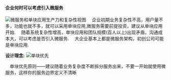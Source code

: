 #### 企业何时可以考虑引入微服务

![微服务和单块应用生产力和复杂性视图](https://img-blog.csdnimg.cn/20190515221706427.png?x-oss-process=image/watermark,type_ZmFuZ3poZW5naGVpdGk,shadow_10,text_aHR0cHM6Ly9ibG9nLmNzZG4ubmV0L3FxXzMyMjUyOTU3,size_16,color_FFFFFF,t_70)
&emsp;企业初期业务复杂性不高，用户量不多，功能也就不多，就可以采用单块应用,微服务需要前提投资，建议从单块应用开始.
&emsp;随着系统复杂性增高，单块应用和团队规模(百人以上)出现矛盾，沟通成本大，可以考虑是否引入微服务.
&emsp;大企业基本上都是微服务架构，初创公司可能是单块应用.


**设计理念:**
![单块优先](https://img-blog.csdnimg.cn/20190515222411523.jpg?x-oss-process=image/watermark,type_ZmFuZ3poZW5naGVpdGk,shadow_10,text_aHR0cHM6Ly9ibG9nLmNzZG4ubmV0L3FxXzMyMjUyOTU3,size_16,color_FFFFFF,t_70)

&emsp;单块优先原则——建议随着业务复杂度不断拆分服务出来，不要一开始就使用微服务，这样你的服务边界定义不清晰